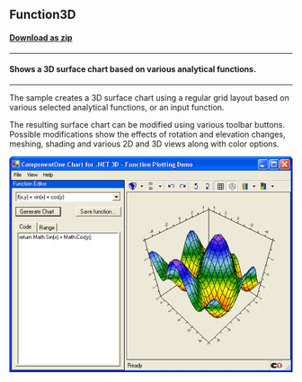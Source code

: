 ## Function3D
#### [Download as zip](https://grapecity.github.io/DownGit/#/home?url=https://github.com/GrapeCity/ComponentOne-WinForms-Samples/tree/master/NetFramework\Charts\CS\Function3D)
____
#### Shows a 3D surface chart based on various analytical functions.
____
The sample creates a 3D surface chart using a regular grid layout based on various selected analytical functions, or an input function.

The resulting surface chart can be modified using various toolbar buttons.
Possible modifications show the effects of rotation and elevation changes, meshing, shading and various 2D and 3D views along with color options.

![screenshot](screenshot.png)
